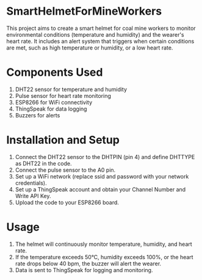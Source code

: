# SmartHelmetForMineWorkers

This project aims to create a smart helmet for coal mine workers to monitor environmental conditions (temperature and humidity) and the wearer's heart rate. It includes an alert system that triggers when certain conditions are met, such as high temperature or humidity, or a low heart rate.

# Components Used
1. DHT22 sensor for temperature and humidity
2. Pulse sensor for heart rate monitoring
3. ESP8266 for WiFi connectivity
4. ThingSpeak for data logging
5. Buzzers for alerts
# Installation and Setup
1. Connect the DHT22 sensor to the DHTPIN (pin 4) and define DHTTYPE as DHT22 in the code.
2. Connect the pulse sensor to the A0 pin.
3. Set up a WiFi network (replace ssid and password with your network credentials).
4. Set up a ThingSpeak account and obtain your Channel Number and Write API Key.
5. Upload the code to your ESP8266 board.
# Usage
1. The helmet will continuously monitor temperature, humidity, and heart rate.
2. If the temperature exceeds 50°C, humidity exceeds 100%, or the heart rate drops below 40 bpm, the buzzer will alert the wearer.
3. Data is sent to ThingSpeak for logging and monitoring.
